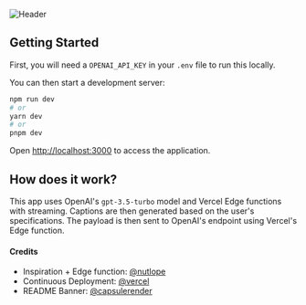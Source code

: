 ![Header](https://capsule-render.vercel.app/api?type=rect&color=gradient&text=%20%20captiongen%20%20&fontAlign=50&fontSize=50)

## Getting Started

First, you will need a `OPENAI_API_KEY` in your `.env` file to run this locally.

You can then start a development server:

```bash
npm run dev
# or
yarn dev
# or
pnpm dev
```

Open [http://localhost:3000](http://localhost:3000) to access the application.

## How does it work?

This app uses OpenAI's `gpt-3.5-turbo` model and Vercel Edge functions with streaming. Captions are then generated based on the user's specifications. The payload is then sent to OpenAI's endpoint using Vercel's Edge function.

#### Credits

- Inspiration + Edge function: [@nutlope](https://github.com/nutlope)
- Continuous Deployment: [@vercel](https://github.com/vercel)
- README Banner: [@capsulerender](https://github.com/kyechan99/capsule-render)
